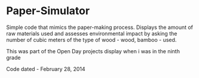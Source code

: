 # Paper-Simulator 
Simple code that mimics the paper-making process. Displays the amount of raw materials used and assesses environmental impact by asking the number of cubic meters of the type of wood - wood, bamboo - used.

This was part of the Open Day projects display when i was in the ninth grade

Code dated - February 28, 2014
